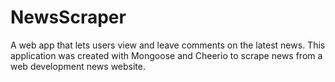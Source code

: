 # NewsScraper

A web app that lets users view and leave comments on the latest news. This application was created with Mongoose and Cheerio 
to scrape news from a web development news website.
